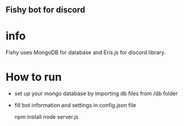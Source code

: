 ## Fishy bot for discord ##

# info #

Fishy uses MongoDB for database and Eris.js for discord library.

# How to run #

- set up your mongo database by importing db files from /db folder
- fill bot information and settings in config.json file 

    npm install
    node server.js

